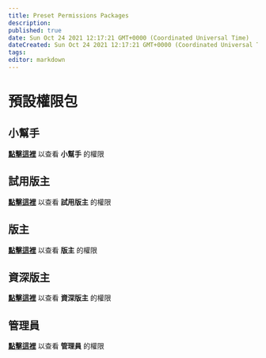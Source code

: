 ```yaml
---
title: Preset Permissions Packages
description:
published: true
date: Sun Oct 24 2021 12:17:21 GMT+0000 (Coordinated Universal Time)
dateCreated: Sun Oct 24 2021 12:17:21 GMT+0000 (Coordinated Universal Time)
tags:
editor: markdown
---
```


# 預設權限包

## 小幫手

**[點擊這裡](https://filobot.xyz/calculator#138753)** 以查看 **小幫手** 的權限 

## 試用版主

**[點擊這裡](https://filobot.xyz/calculator#163681)** 以查看 **試用版主** 的權限 

## 版主

**[點擊這裡](https://filobot.xyz/calculator#7503859)** 以查看 **版主** 的權限 

## 資深版主

**[點擊這裡](https://filobot.xyz/calculator#8290295)** 以查看 **資深版主** 的權限 

## 管理員

**[點擊這裡](https://filobot.xyz/calculator#8)** 以查看 **管理員** 的權限 
